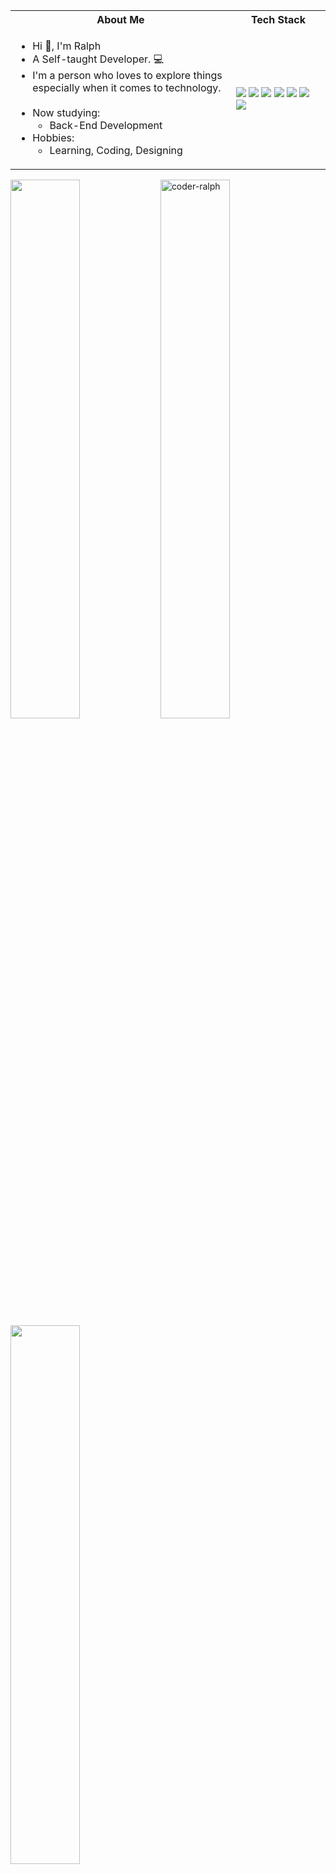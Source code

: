 <!-- # <p align = "center" >Hi 👋, I'm Ralph Rosael </p> -->
<!-- # <p align = "center" ><img align="center"  src="https://github.com/coder-ralph/coder-ralph/master/readme_banner.png?raw" /> </p> -->

<!--  ![](readme-banner.png) -->
 
<!--  <img src="https://komarev.com/ghpvc/?username=coder-ralph&label=Profile%20views&color=0e75b6&style=flat" alt="coder-ralph" /> -->
 
<table>
<tr>
 <th>
 About Me
 </th>
<th>
Tech Stack
</th>
</tr>

<tr>
 <td width="70%">
   <ul>
     <li> Hi 👋, I'm Ralph </li>
     <li> A Self-taught Developer. 💻 </li>
     <li> I'm a person who loves to explore things especially when it comes to technology. </li>
    <br>
     <li> Now studying:   
        <ul> 
<!--           <li> ReactJS </li> -->
<!--           <li> UI/UX Design </li> -->
         <li> Back-End Development </li>
        </ul>          
     </li>  
     <li> Hobbies:
        <ul> 
          <li> Learning, Coding, Designing</li>
        </ul>
     </li>  
   </ul>
<!--   <h4> Social: </h4>
  <img src="https://img.shields.io/badge/LinkedIn-0077B5?style=for-the-badge&logo=linkedin&logoColor=white"/>
  <img src="https://img.shields.io/badge/Stack_Overflow-FE7A16?style=for-the-badge&logo=stack-overflow&logoColor=white"/>
  <img src="https://img.shields.io/badge/-Hackerrank-2EC866?style=for-the-badge&logo=HackerRank&logoColor=white"/>
  <img src="https://img.shields.io/badge/Codepen-000000?style=for-the-badge&logo=codepen&logoColor=white"/>
  <img src="https://img.shields.io/badge/Codewars-B1361E?style=for-the-badge&logo=Codewars&logoColor=white"/> -->
</td>
<td>
    <img src="https://img.shields.io/badge/JavaScript-F7DF1E?style=for-the-badge&logo=javascript&logoColor=black">
    <img src="https://img.shields.io/badge/Python-14354C?style=for-the-badge&logo=python&logoColor=white">
    <img src="https://img.shields.io/badge/Django-092E20?style=for-the-badge&logo=django&logoColor=white">
    <img src="https://img.shields.io/badge/PyTorch-EE4C2C?style=for-the-badge&logo=PyTorch&logoColor=white">
    <img src="https://img.shields.io/badge/Pandas-2C2D72?style=for-the-badge&logo=pandas&logoColor=white">
    <img src="https://img.shields.io/badge/Arduino-00979D?style=for-the-badge&logo=Arduino&logoColor=white">
    <img src="https://img.shields.io/badge/Figma-F24E1E?style=for-the-badge&logo=figma&logoColor=white">
  </td>
</tr>
</table>

<!--     <img src="https://img.shields.io/badge/HTML5-E34F26?style=for-the-badge&logo=html5&logoColor=white"> -->
<!--     <img src="https://img.shields.io/badge/CSS3-1572B6?style=for-the-badge&logo=css3&logoColor=white"> -->
<!--     <img src="https://img.shields.io/badge/Bootstrap-563D7C?style=for-the-badge&logo=bootstrap&logoColor=white"> -->
<!--     <img src="https://img.shields.io/badge/MySQL-00000F?style=for-the-badge&logo=mysql&logoColor=white">    -->
<!--     <img src="https://img.shields.io/badge/PHP-777BB4?style=for-the-badge&logo=php&logoColor=white"> -->
<!--     <img src="https://img.shields.io/badge/Amazon_AWS-232F3E?style=for-the-badge&logo=amazon-aws&logoColor=white"> -->
<!--     <img src="https://img.shields.io/badge/Google_Cloud-4285F4?style=for-the-badge&logo=google-cloud&logoColor=white"> -->
<!--     <img src="https://img.shields.io/badge/Vercel-000000?style=for-the-badge&logo=vercel&logoColor=white"> -->
<!--     <img src="https://img.shields.io/badge/Heroku-430098?style=for-the-badge&logo=heroku&logoColor=white"> -->
<!--     <img src="https://img.shields.io/badge/Netlify-00C7B7?style=for-the-badge&logo=netlify&logoColor=white"> -->
<!--     <img src="https://img.shields.io/badge/MongoDB-4EA94B?style=for-the-badge&logo=mongodb&logoColor=white"> -->
<!--     <img src="https://img.shields.io/badge/GIT-E44C30?style=for-the-badge&logo=git&logoColor=white"> -->
<!--     <img src="https://img.shields.io/badge/GitHub-100000?style=for-the-badge&logo=github&logoColor=white"> -->
<!--     <img src="https://img.shields.io/badge/Visual_Studio_Code-0078D4?style=for-the-badge&logo=visual%20studio%20code&logoColor=white"> -->
<!--     <img src="https://img.shields.io/badge/sublime_text-%23575757.svg?&style=for-the-badge&logo=sublime-text&logoColor=important"> -->
 

<!-- # Connect with me:

<a href="https://www.linkedin.com/coder-ralph" target="blank"><img align="center" src="https://cdn.jsdelivr.net/npm/simple-icons@3.0.1/icons/linkedin.svg" alt="coder-ralph" height="30" width="40" /> -->

<img align="left" width="47%" src="https://github-readme-stats.vercel.app/api?username=coder-ralph&show_icons=true&theme=default" />

<img align="left" width="47%" src="https://github-readme-streak-stats.herokuapp.com/?user=coder-ralph&" alt="coder-ralph" />

<img align="left" width="47%" src="https://github-readme-stats.vercel.app/api/top-langs/?username=coder-ralph&layout=compact" />

       
<!---
Alpha776/Alpha776 is a ✨ special ✨ repository because its `README.md` (this file) appears on your GitHub profile.
You can click the Preview link to take a look at your changes.
--->
